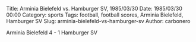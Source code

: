 Title: Arminia Bielefeld vs. Hamburger SV, 1985/03/30
Date: 1985/03/30 00:00
Category: sports
Tags: football, football scores, Arminia Bielefeld, Hamburger SV
Slug: arminia-bielefeld-vs-hamburger-sv
Author: carbonero


Arminia Bielefeld 4 - 1 Hamburger SV
